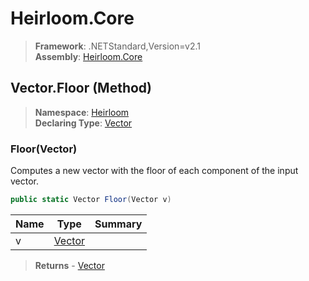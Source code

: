 # Heirloom.Core

> **Framework**: .NETStandard,Version=v2.1  
> **Assembly**: [Heirloom.Core][0]

## Vector.Floor (Method)

> **Namespace**: [Heirloom][0]  
> **Declaring Type**: [Vector][1]

### Floor(Vector)

Computes a new vector with the floor of each component of the input vector.

```cs
public static Vector Floor(Vector v)
```

| Name | Type        | Summary |
|------|-------------|---------|
| v    | [Vector][1] |         |

> **Returns** - [Vector][1]

[0]: ../../../Heirloom.Core.md
[1]: ../Vector.md
